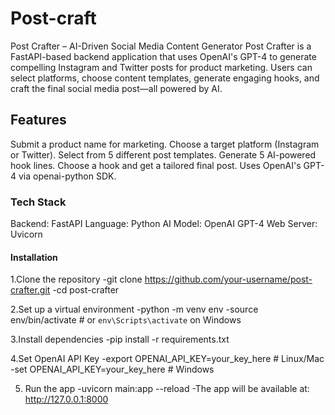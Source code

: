 # Post-craft
Post Crafter – AI-Driven Social Media Content Generator Post Crafter is a FastAPI-based backend application that uses OpenAI's GPT-4 to generate compelling Instagram and Twitter posts for product marketing. Users can select platforms, choose content templates, generate engaging hooks, and craft the final social media post—all powered by AI.

## Features
Submit a product name for marketing.
Choose a target platform (Instagram or Twitter).
Select from 5 different post templates.
Generate 5 AI-powered hook lines.
Choose a hook and get a tailored final post.
Uses OpenAI's GPT-4 via openai-python SDK.

### Tech Stack
Backend: FastAPI
Language: Python
AI Model: OpenAI GPT-4
Web Server: Uvicorn

#### Installation
1.Clone the repository
-git clone https://github.com/your-username/post-crafter.git
-cd post-crafter

2.Set up a virtual environment
-python -m venv env
-source env/bin/activate   # or `env\Scripts\activate` on Windows

3.Install dependencies
-pip install -r requirements.txt

4.Set OpenAI API Key
-export OPENAI_API_KEY=your_key_here   # Linux/Mac
-set OPENAI_API_KEY=your_key_here      # Windows

5. Run the app
-uvicorn main:app --reload
-The app will be available at: http://127.0.0.1:8000
